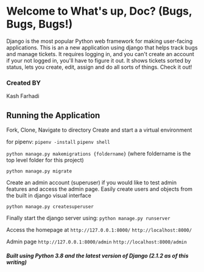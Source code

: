 # Welcome to What's up, Doc? (Bugs, Bugs, Bugs!)

Django is the most popular Python web framework for making user-facing applications. This is an a new application using django that helps track bugs and manage tickets. It requires logging in, and you can't create an account if your not logged in, you'll have to figure it out. It shows tickets sorted by status, lets you create, edit, assign and do all sorts of things. Check it out!


### Created BY
Kash Farhadi

## Running the Application

Fork, Clone, Navigate to directory
Create and start a a virtual environment

for pipenv:
`pipenv -install`
`pipenv shell`

`python manage.py makemigrations {foldername}` 
(where foldername is the top level folder for this project)

`python manage.py migrate`

Create an admin account (superuser) if you would like to test admin features and access the admin page. Easily create users and objects from the built in django visual interface

`python manage.py createsuperuser`

Finally start the django server using: 
`python manage.py runserver`

Access the homepage at 
`http://127.0.0.1:8000/` 
`http://localhost:8000/`

Admin page
`http://127.0.0.1:8000/admin` 
`http://localhost:8000/admin`


##### Built using Python 3.8 and the latest version of Django (2.1.2 as of this writing)